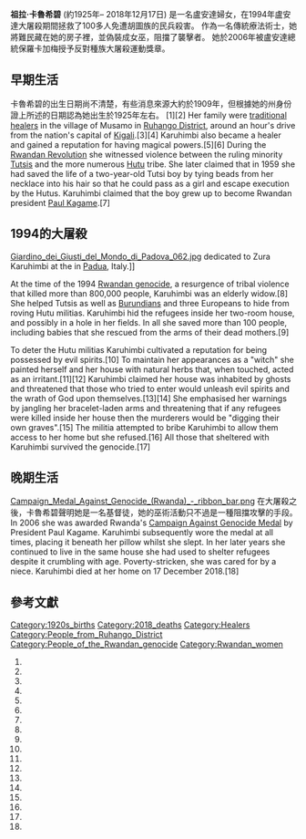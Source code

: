 **祖拉·卡魯希碧** (約1925年– 2018年12月17日) 是一名盧安達婦女，在1994年盧安達大屠殺期間拯救了100多人免遭胡圖族的民兵殺害。 作為一名傳統療法術士，她將難民藏在她的房子裡，並偽裝成女巫，阻擋了襲擊者。 她於2006年被盧安達總統保羅卡加梅授予反對種族大屠殺運動獎章。

## 早期生活

卡魯希碧的出生日期尚不清楚，有些消息來源大約於1909年，但根據她的州身份證上所述的日期認為她出生於1925年左右。 \[1\]\[2\] Her family were [traditional healers](https://zh.wikipedia.org/wiki/Folk_healer "wikilink") in the village of Musamo in [Ruhango District](https://zh.wikipedia.org/wiki/Ruhango_District "wikilink"), around an hour's drive from the nation's capital of [Kigali](https://zh.wikipedia.org/wiki/Kigali "wikilink").\[3\]\[4\] Karuhimbi also became a healer and gained a reputation for having magical powers.\[5\]\[6\] During the [Rwandan Revolution](https://zh.wikipedia.org/wiki/Rwandan_Revolution "wikilink") she witnessed violence between the ruling minority [Tutsis](https://zh.wikipedia.org/wiki/Tutsi "wikilink") and the more numerous [Hutu](https://zh.wikipedia.org/wiki/Hutu "wikilink") tribe. She later claimed that in 1959 she had saved the life of a two-year-old Tutsi boy by tying beads from her necklace into his hair so that he could pass as a girl and escape execution by the Hutus. Karuhimbi claimed that the boy grew up to become Rwandan president [Paul Kagame](https://zh.wikipedia.org/wiki/Paul_Kagame "wikilink").\[7\]

## 1994的大屠殺

[Giardino_dei_Giusti_del_Mondo_di_Padova_062.jpg](https://zh.wikipedia.org/wiki/File:Giardino_dei_Giusti_del_Mondo_di_Padova_062.jpg "fig:Giardino_dei_Giusti_del_Mondo_di_Padova_062.jpg") dedicated to Zura Karuhimbi at the  in [Padua](https://zh.wikipedia.org/wiki/Padua "wikilink"), Italy.\]\]

At the time of the 1994 [Rwandan genocide](https://zh.wikipedia.org/wiki/Rwandan_genocide "wikilink"), a resurgence of tribal violence that killed more than 800,000 people, Karuhimbi was an elderly widow.\[8\] She helped Tutsis as well as [Burundians](https://zh.wikipedia.org/wiki/Burundi "wikilink") and three Europeans to hide from roving Hutu militias. Karuhimbi hid the refugees inside her two-room house, and possibly in a hole in her fields. In all she saved more than 100 people, including babies that she rescued from the arms of their dead mothers.\[9\]

To deter the Hutu militias Karuhimbi cultivated a reputation for being possessed by evil spirits.\[10\] To maintain her appearances as a "witch" she painted herself and her house with natural herbs that, when touched, acted as an irritant.\[11\]\[12\] Karuhimbi claimed her house was inhabited by ghosts and threatened that those who tried to enter would unleash evil spirits and the wrath of God upon themselves.\[13\]\[14\] She emphasised her warnings by jangling her bracelet-laden arms and threatening that if any refugees were killed inside her house then the murderers would be "digging their own graves".\[15\] The militia attempted to bribe Karuhimbi to allow them access to her home but she refused.\[16\] All those that sheltered with Karuhimbi survived the genocide.\[17\]

## 晚期生活

[Campaign_Medal_Against_Genocide_(Rwanda)_-_ribbon_bar.png](https://zh.wikipedia.org/wiki/File:Campaign_Medal_Against_Genocide_\(Rwanda\)_-_ribbon_bar.png "fig:Campaign_Medal_Against_Genocide_(Rwanda)_-_ribbon_bar.png") 在大屠殺之後，卡魯希碧聲明她是一名基督徒，她的巫術活動只不過是一種阻擋攻擊的手段。 In 2006 she was awarded Rwanda's [Campaign Against Genocide Medal](https://zh.wikipedia.org/wiki/Campaign_Against_Genocide_Medal "wikilink") by President Paul Kagame. Karuhimbi subsequently wore the medal at all times, placing it beneath her pillow whilst she slept. In her later years she continued to live in the same house she had used to shelter refugees despite it crumbling with age. Poverty-stricken, she was cared for by a niece. Karuhimbi died at her home on 17 December 2018.\[18\]

## 參考文獻

[Category:1920s_births](https://zh.wikipedia.org/wiki/Category:1920s_births "wikilink") [Category:2018_deaths](https://zh.wikipedia.org/wiki/Category:2018_deaths "wikilink") [Category:Healers](https://zh.wikipedia.org/wiki/Category:Healers "wikilink") [Category:People_from_Ruhango_District](https://zh.wikipedia.org/wiki/Category:People_from_Ruhango_District "wikilink") [Category:People_of_the_Rwandan_genocide](https://zh.wikipedia.org/wiki/Category:People_of_the_Rwandan_genocide "wikilink") [Category:Rwandan_women](https://zh.wikipedia.org/wiki/Category:Rwandan_women "wikilink")

1.
2.

3.
4.
5.
6.
7.
8.

9.
10.
11.
12.

13.
14.
15.
16.
17.
18.